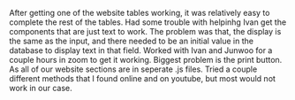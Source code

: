 After getting one of the website tables working, it was relatively easy to complete the rest of the tables.
Had some trouble with helpinhg Ivan get the components that are just text to work. The problem was that,
the display is the same as the input, and there needed to be an initial value in the database to display text in that field.
Worked with Ivan and Junwoo for a couple hours in zoom to get it working.
Biggest problem is the print button. As all of our website sections are in seperate .js files. Tried a couple different methods that I found online and on youtube, but most would not work in our case.